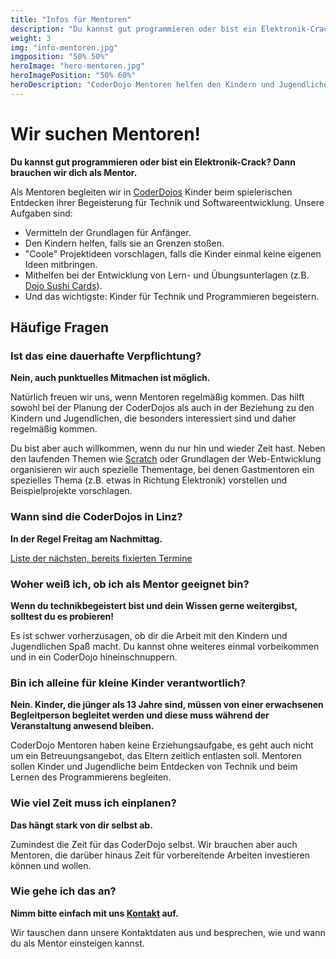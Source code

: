 ```yaml
---
title: "Infos für Mentoren"
description: "Du kannst gut programmieren oder bist ein Elektronik-Crack? Dann brauchen wir dich als Mentor."
weight: 3
img: "info-mentoren.jpg"
imgposition: "50% 50%"
heroImage: "hero-mentoren.jpg"
heroImagePosition: "50% 60%" 
heroDescription: "CoderDojo Mentoren helfen den Kindern und Jugendlichen"
---
```


# Wir suchen Mentoren!

**Du kannst gut programmieren oder bist ein Elektronik-Crack? Dann brauchen wir dich als Mentor.**

Als Mentoren begleiten wir in [CoderDojos](http://www.coderdojo.com "Internationale CoderDojo Webseite") Kinder beim spielerischen Entdecken ihrer Begeisterung für Technik und Softwareentwicklung. Unsere Aufgaben sind:

* Vermitteln der Grundlagen für Anfänger.
* Den Kindern helfen, falls sie an Grenzen stoßen.
* "Coole" Projektideen vorschlagen, falls die Kinder einmal keine eigenen Ideen mitbringen.
* Mithelfen bei der Entwicklung von Lern- und Übungsunterlagen (z.B. [Dojo Sushi Cards](http://kata.coderdojo.com/wiki/Sushi "Beschreibung von Dojo Sushi im CoderDojo Wiki")).
* Und das wichtigste: Kinder für Technik und Programmieren begeistern.

## Häufige Fragen

### Ist das eine dauerhafte Verpflichtung?

**Nein, auch punktuelles Mitmachen ist möglich.**

Natürlich freuen wir uns, wenn Mentoren regelmäßig kommen. Das hilft sowohl bei der Planung der CoderDojos als auch in der Beziehung zu den Kindern und Jugendlichen, die besonders interessiert sind und daher regelmäßig kommen.

Du bist aber auch willkommen, wenn du nur hin und wieder Zeit hast. Neben den laufenden Themen wie [Scratch](https://scratch.mit.edu/ "Homepage von Scratch") oder Grundlagen der Web-Entwicklung organisieren wir auch spezielle Thementage, bei denen Gastmentoren ein spezielles Thema (z.B. etwas in Richtung Elektronik) vorstellen und Beispielprojekte vorschlagen.

### Wann sind die CoderDojos in Linz?

**In der Regel Freitag am Nachmittag.**

[Liste der nächsten, bereits fixierten Termine](/termine)

### Woher weiß ich, ob ich als Mentor geeignet bin?

**Wenn du technikbegeistert bist und dein Wissen gerne weitergibst, solltest du es probieren!**

Es ist schwer vorherzusagen, ob dir die Arbeit mit den Kindern und Jugendlichen Spaß macht. Du kannst ohne weiteres einmal vorbeikommen und in ein CoderDojo hineinschnuppern.

### Bin ich alleine für kleine Kinder verantwortlich?

**Nein. Kinder, die jünger als 13 Jahre sind, müssen von einer erwachsenen Begleitperson begleitet werden und diese muss während der Veranstaltung anwesend bleiben.**

CoderDojo Mentoren haben keine Erziehungsaufgabe, es geht auch nicht um ein Betreuungsangebot, das Eltern zeitlich entlasten soll. Mentoren sollen Kinder und Jugendliche beim Entdecken von Technik und beim Lernen des Programmierens begleiten.

### Wie viel Zeit muss ich einplanen?

**Das hängt stark von dir selbst ab.**

Zumindest die Zeit für das CoderDojo selbst. Wir brauchen aber auch Mentoren, die darüber hinaus Zeit für vorbereitende Arbeiten investieren können und wollen.

### Wie gehe ich das an?

**Nimm bitte einfach mit uns [Kontakt](http://coderdojo-linz.github.io/kontakt.html) auf.**

Wir tauschen dann unsere Kontaktdaten aus und besprechen, wie und wann du als Mentor einsteigen kannst.
